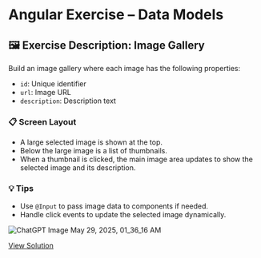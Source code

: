 # Angular Exercise – Data Models

## 🖼️ Exercise Description: Image Gallery

Build an image gallery where each image has the following properties:
- `id`: Unique identifier
- `url`: Image URL
- `description`: Description text

### 📋 Screen Layout
- A large selected image is shown at the top.
- Below the large image is a list of thumbnails.
- When a thumbnail is clicked, the main image area updates to show the selected image and its description.

### 💡 Tips
- Use `@Input` to pass image data to components if needed.
- Handle click events to update the selected image dynamically.




![ChatGPT Image May 29, 2025, 01_36_16 AM](https://github.com/user-attachments/assets/5871b7a0-0aa0-48f4-bce2-d200622f2228)



[View Solution](../src/app/exercises/data-models-exercise)